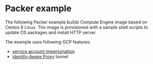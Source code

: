 # Packer example

The following Packer example builds Compute Engine image based on Centos 8 Linux.
The image is provisioned with a sample shell scripts to update OS packages and install HTTP server.

The example uses following GCP features:

* [service account impersonation](https://cloud.google.com/iam/docs/impersonating-service-accounts)
* [Identity-Aware Proxy](https://cloud.google.com/iap/docs/using-tcp-forwarding) tunnel
<!-- BEGIN TFDOC -->

<!-- END TFDOC -->
